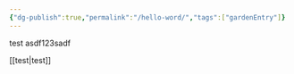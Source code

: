 ```yaml
---
{"dg-publish":true,"permalink":"/hello-word/","tags":["gardenEntry"]}
---
```


test asdf123sadf

[[test\|test]]

